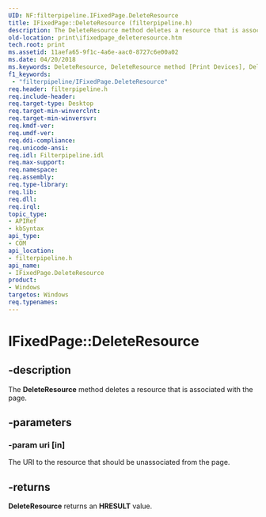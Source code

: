```yaml
---
UID: NF:filterpipeline.IFixedPage.DeleteResource
title: IFixedPage::DeleteResource (filterpipeline.h)
description: The DeleteResource method deletes a resource that is associated with the page.
old-location: print\ifixedpage_deleteresource.htm
tech.root: print
ms.assetid: 11aefa65-9f1c-4a6e-aac0-8727c6e00a02
ms.date: 04/20/2018
ms.keywords: DeleteResource, DeleteResource method [Print Devices], DeleteResource method [Print Devices],IFixedPage interface, IFixedPage interface [Print Devices],DeleteResource method, IFixedPage.DeleteResource, IFixedPage::DeleteResource, filterpipeline/IFixedPage::DeleteResource, filterpipeline_b87a40f2-68cc-4664-9531-aaffc41b1a1a.xml, print.ifixedpage_deleteresource
f1_keywords:
 - "filterpipeline/IFixedPage.DeleteResource"
req.header: filterpipeline.h
req.include-header: 
req.target-type: Desktop
req.target-min-winverclnt: 
req.target-min-winversvr: 
req.kmdf-ver: 
req.umdf-ver: 
req.ddi-compliance: 
req.unicode-ansi: 
req.idl: Filterpipeline.idl
req.max-support: 
req.namespace: 
req.assembly: 
req.type-library: 
req.lib: 
req.dll: 
req.irql: 
topic_type:
- APIRef
- kbSyntax
api_type:
- COM
api_location:
- filterpipeline.h
api_name:
- IFixedPage.DeleteResource
product:
- Windows
targetos: Windows
req.typenames: 
---
```


# IFixedPage::DeleteResource


## -description


The <b>DeleteResource</b> method deletes a resource that is associated with the page.


## -parameters




### -param uri [in]

The URI to the resource that should be unassociated from the page.


## -returns



<b>DeleteResource</b> returns an <b>HRESULT</b> value.



